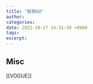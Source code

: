```yaml
---
title: "智族GQ"
author: 
categories: 
date: 2022-10-17 14:31:38 +0800
tags: 
excerpt: 
---
```









## Misc


[[VOGUE]]



